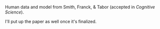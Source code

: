 Human data and model from Smith, Franck, & Tabor (accepted in *Cognitive Science*).

I'll put up the paper as well once it's finalized.

